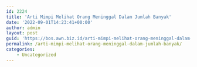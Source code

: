 ```yaml
---
id: 2224
title: 'Arti Mimpi Melihat Orang Meninggal Dalam Jumlah Banyak'
date: '2022-09-01T14:23:41+00:00'
author: admin
layout: post
guid: 'https://bos.awn.biz.id/arti-mimpi-melihat-orang-meninggal-dalam-jumlah-banyak/'
permalink: /arti-mimpi-melihat-orang-meninggal-dalam-jumlah-banyak/
categories:
    - Uncategorized
---
```


